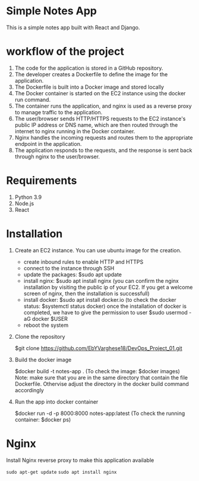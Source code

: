 # Simple Notes App
This is a simple notes app built with React and Django.

# workflow of the project
1. The code for the application is stored in a GitHub repository.
2. The developer creates a Dockerfile to define the image for the application.
3. The Dockerfile is built into a Docker image and stored locally
4. The Docker container is started on the EC2 instance using the docker run command.
5. The container runs the application, and nginx is used as a reverse proxy to manage traffic to the application.
6. The user/browser sends HTTP/HTTPS requests to the EC2 instance's public IP address or DNS name, which are then routed  through the internet to nginx running in the Docker container.
7. Nginx handles the incoming requests and routes them to the appropriate endpoint in the application.
8. The application responds to the requests, and the response is sent back through nginx to the user/browser.

# Requirements

1. Python 3.9
2. Node.js
3. React

# Installation

1. Create an EC2 instance. You can use ubuntu image for the creation. 
    - create inbound rules to enable HTTP and HTTPS
    - connect to the instance through SSH
    - update the packages:
        $sudo apt update
    - install nginx:
        $sudo apt install nginx
        (you can confirm the nginx installation by visiting the public ip of your EC2. If you get a welcome screen of nginx, then the installation is successfull)
    - install docker:
        $sudo apt install docker.io
        (to check the docker status: $systemctl status docker)
        once the installation of docker is completed, we have to give the permission to user
        $sudo usermod -aG docker $USER
    - reboot the system

2. Clone the repository

    $git clone https://github.com/EbYVarghese18/DevOps_Project_01.git

3. Build the docker image

    $docker build -t notes-app .
    (To check the image: $docker images)
    Note: make sure that you are in the same directory that contain the file Dockerfile. Othervise adjust the directory in the docker build command accordingly

4. Run the app into docker container

    $docker run -d -p 8000:8000 notes-app:latest
    (To check the running container: $docker ps)

# Nginx

Install Nginx reverse proxy to make this application available

`sudo apt-get update`
`sudo apt install nginx`